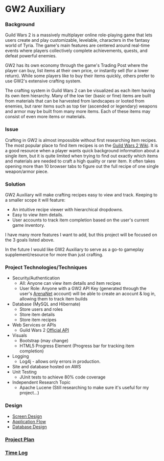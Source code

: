 # GW2 Auxiliary

### Background

Guild Wars 2 is a massively multiplayer online role-playing game that lets users create and play customizable, levelable, characters in the fantasy world of Tyria. The game's main features are centered around real-time events where players collectively complete achievements, quests, and defeat powerful enemies. 

GW2 has its own economy through the game's Trading Post where the player can buy, list items at their own price, or instantly sell (for a lower return). While some players like to buy their items quickly, others prefer to use GW2's extensive crafting system.

The crafting system in Guild Wars 2 can be visualized as each item having its own item hierarchy. Many of the low tier (basic or fine) items are built from materials that can be harvested from landscapes or looted from enemies, but rarer items such as top tier (ascended or legendary) weapons and armor may be built from many more items. Each of these items may consist of even more items or materials.

### Issue

Crafting in GW2 is almost impossible without first researching item recipes. The most popular place to find item recipes is on the [Guild Wars 2 Wiki](https://wiki.guildwars2.com/wiki/Main_Page). It is a good resource when a player wants quick background information about a single item, but it is quite limited when trying to find out exactly which items and materials are needed to craft a high quality or rarer item. It often takes opening more than 10 browser tabs to figure out the full recipe of one single weapon/armor piece.

### Solution

GW2 Auxiliary will make crafting recipes easy to view and track. Keeping to a smaller scope it will feature:
* An intuitive recipe viewer with hierarchical dropdowns.
* Easy to view item details.
* User accounts to track item completion based on the user's current game inventory.

I have many more features I want to add, but this project will be focused on the 3 goals listed above.

In the future I would like GW2 Auxiliary to serve as a go-to gameplay supplement/resource for more than just crafting.

### Project Technologies/Techniques 

* Security/Authentication
  * All: Anyone can view item details and item recipes
  * User Role: Anyone with a GW2 API Key (generated through the user's [ArenaNet](https://www.arena.net/) account) will be able to create an acocunt & log in, allowing them to track item builds
* Database (MySQL and Hibernate)
  * Store users and roles
  * Store item details
  * Store item recipes
* Web Services or APIs
  * Guild Wars 2 [Official API](https://wiki.guildwars2.com/wiki/API:Main)
* Visuals
  * Bootstrap (may change)
  * HTML5 Progress Element (Progress bar for tracking item completion)
* Logging
  * Log4j - allows only errors in production.
* Site and database hosted on AWS
* Unit Testing
  * JUnit tests to achieve 80% code coverage
* Independent Research Topic
  * Apache Lucene (Still researching to make sure it's useful for my project...)

### Design

* [Screen Design](DesignDocuments/Screens.md)
* [Application Flow](DesignDocuments/applicationFlow.md)
* [Database Design](DesignDocuments/databaseDiagram.png)

### [Project Plan](ProjectPlan.md)

### [Time Log](TimeLog.md)
